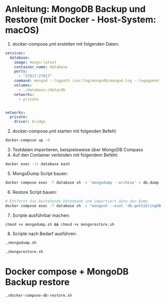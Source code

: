 # Anleitung: MongoDB Backup und Restore (mit Docker - Host-System: macOS)

1. docker-compose.yml erstellen mit folgenden Daten:
```yml
services:
  database:
    image: mongo:latest
    container_name: database
    ports:
      - "27017:27017"
    command: mongod --logpath /var/log/mongodb/mongod.log --logappend --quiet --setParameter logLevel=2 # Log-Meldungen auf Fehler
    volumes:
      - ./database:/data/db
    networks:
      - private


networks:
  private:
    driver: bridge

```
2. docker-compose.yml starten mit folgenden Befehl:
```bash
docker-compose up -d
```
3. Testdaten importieren, beispielsweise über MongoDB Compass
4. Auf den Container verbinden mit folgendem Befehl:
```bash
docker exec -it database bash
```
5. MongoDump Script bauen:
```bash
docker compose exec -T database sh -c 'mongodump --archive' > db.dump
```
6. Restore Script bauen:
```bash
# Entfernt die bestehende Datenbank und importiert dann den Dump
docker compose exec -T database sh -c "mongosh --eval 'db.getSiblingDB(\"user\").dropDatabase()' && mongorestore --archive" < db.dump
```
7. Scripte ausführbar machen:
```bash
chmod +x mongodump.sh && chmod +x mongorestore.sh
```
8. Scripte nach Bedarf ausführen:
```bash
./mongodump.sh

./mongorestore.sh
```

# Docker compose + MongoDB Backup restore
```bash
./docker-compose-db-restore.sh
```

